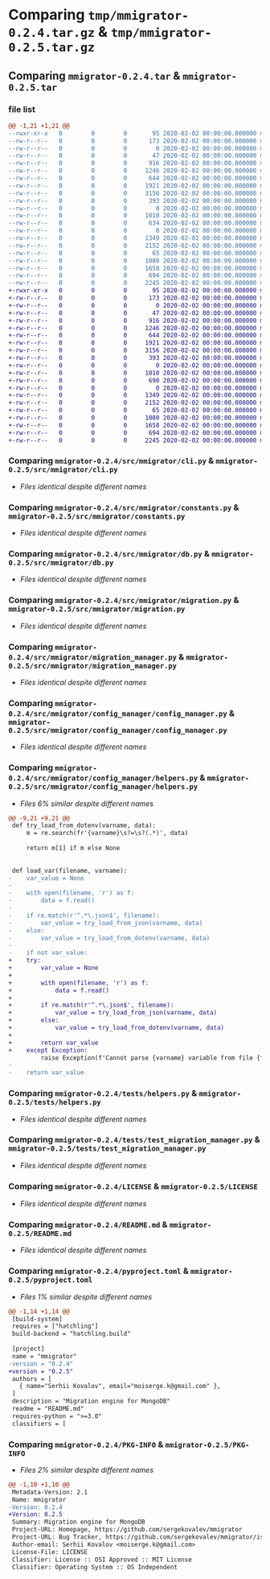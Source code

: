# Comparing `tmp/mmigrator-0.2.4.tar.gz` & `tmp/mmigrator-0.2.5.tar.gz`

## Comparing `mmigrator-0.2.4.tar` & `mmigrator-0.2.5.tar`

### file list

```diff
@@ -1,21 +1,21 @@
--rwxr-xr-x   0        0        0       95 2020-02-02 00:00:00.000000 mmigrator-0.2.4/package.sh
--rw-r--r--   0        0        0      173 2020-02-02 00:00:00.000000 mmigrator-0.2.4/requirements.txt
--rw-r--r--   0        0        0        0 2020-02-02 00:00:00.000000 mmigrator-0.2.4/src/__init__.py
--rw-r--r--   0        0        0       47 2020-02-02 00:00:00.000000 mmigrator-0.2.4/src/mmigrator/__init__.py
--rw-r--r--   0        0        0      916 2020-02-02 00:00:00.000000 mmigrator-0.2.4/src/mmigrator/cli.py
--rw-r--r--   0        0        0     1246 2020-02-02 00:00:00.000000 mmigrator-0.2.4/src/mmigrator/constants.py
--rw-r--r--   0        0        0      644 2020-02-02 00:00:00.000000 mmigrator-0.2.4/src/mmigrator/db.py
--rw-r--r--   0        0        0     1921 2020-02-02 00:00:00.000000 mmigrator-0.2.4/src/mmigrator/migration.py
--rw-r--r--   0        0        0     3156 2020-02-02 00:00:00.000000 mmigrator-0.2.4/src/mmigrator/migration_manager.py
--rw-r--r--   0        0        0      393 2020-02-02 00:00:00.000000 mmigrator-0.2.4/src/mmigrator/process.py
--rw-r--r--   0        0        0        0 2020-02-02 00:00:00.000000 mmigrator-0.2.4/src/mmigrator/config_manager/__init__.py
--rw-r--r--   0        0        0     1010 2020-02-02 00:00:00.000000 mmigrator-0.2.4/src/mmigrator/config_manager/config_manager.py
--rw-r--r--   0        0        0      634 2020-02-02 00:00:00.000000 mmigrator-0.2.4/src/mmigrator/config_manager/helpers.py
--rw-r--r--   0        0        0        0 2020-02-02 00:00:00.000000 mmigrator-0.2.4/src/mmigrator/types/__init__.py
--rw-r--r--   0        0        0     1349 2020-02-02 00:00:00.000000 mmigrator-0.2.4/tests/helpers.py
--rw-r--r--   0        0        0     2152 2020-02-02 00:00:00.000000 mmigrator-0.2.4/tests/test_migration_manager.py
--rw-r--r--   0        0        0       65 2020-02-02 00:00:00.000000 mmigrator-0.2.4/.gitignore
--rw-r--r--   0        0        0     1080 2020-02-02 00:00:00.000000 mmigrator-0.2.4/LICENSE
--rw-r--r--   0        0        0     1658 2020-02-02 00:00:00.000000 mmigrator-0.2.4/README.md
--rw-r--r--   0        0        0      694 2020-02-02 00:00:00.000000 mmigrator-0.2.4/pyproject.toml
--rw-r--r--   0        0        0     2245 2020-02-02 00:00:00.000000 mmigrator-0.2.4/PKG-INFO
+-rwxr-xr-x   0        0        0       95 2020-02-02 00:00:00.000000 mmigrator-0.2.5/package.sh
+-rw-r--r--   0        0        0      173 2020-02-02 00:00:00.000000 mmigrator-0.2.5/requirements.txt
+-rw-r--r--   0        0        0        0 2020-02-02 00:00:00.000000 mmigrator-0.2.5/src/__init__.py
+-rw-r--r--   0        0        0       47 2020-02-02 00:00:00.000000 mmigrator-0.2.5/src/mmigrator/__init__.py
+-rw-r--r--   0        0        0      916 2020-02-02 00:00:00.000000 mmigrator-0.2.5/src/mmigrator/cli.py
+-rw-r--r--   0        0        0     1246 2020-02-02 00:00:00.000000 mmigrator-0.2.5/src/mmigrator/constants.py
+-rw-r--r--   0        0        0      644 2020-02-02 00:00:00.000000 mmigrator-0.2.5/src/mmigrator/db.py
+-rw-r--r--   0        0        0     1921 2020-02-02 00:00:00.000000 mmigrator-0.2.5/src/mmigrator/migration.py
+-rw-r--r--   0        0        0     3156 2020-02-02 00:00:00.000000 mmigrator-0.2.5/src/mmigrator/migration_manager.py
+-rw-r--r--   0        0        0      393 2020-02-02 00:00:00.000000 mmigrator-0.2.5/src/mmigrator/process.py
+-rw-r--r--   0        0        0        0 2020-02-02 00:00:00.000000 mmigrator-0.2.5/src/mmigrator/config_manager/__init__.py
+-rw-r--r--   0        0        0     1010 2020-02-02 00:00:00.000000 mmigrator-0.2.5/src/mmigrator/config_manager/config_manager.py
+-rw-r--r--   0        0        0      690 2020-02-02 00:00:00.000000 mmigrator-0.2.5/src/mmigrator/config_manager/helpers.py
+-rw-r--r--   0        0        0        0 2020-02-02 00:00:00.000000 mmigrator-0.2.5/src/mmigrator/types/__init__.py
+-rw-r--r--   0        0        0     1349 2020-02-02 00:00:00.000000 mmigrator-0.2.5/tests/helpers.py
+-rw-r--r--   0        0        0     2152 2020-02-02 00:00:00.000000 mmigrator-0.2.5/tests/test_migration_manager.py
+-rw-r--r--   0        0        0       65 2020-02-02 00:00:00.000000 mmigrator-0.2.5/.gitignore
+-rw-r--r--   0        0        0     1080 2020-02-02 00:00:00.000000 mmigrator-0.2.5/LICENSE
+-rw-r--r--   0        0        0     1658 2020-02-02 00:00:00.000000 mmigrator-0.2.5/README.md
+-rw-r--r--   0        0        0      694 2020-02-02 00:00:00.000000 mmigrator-0.2.5/pyproject.toml
+-rw-r--r--   0        0        0     2245 2020-02-02 00:00:00.000000 mmigrator-0.2.5/PKG-INFO
```

### Comparing `mmigrator-0.2.4/src/mmigrator/cli.py` & `mmigrator-0.2.5/src/mmigrator/cli.py`

 * *Files identical despite different names*

### Comparing `mmigrator-0.2.4/src/mmigrator/constants.py` & `mmigrator-0.2.5/src/mmigrator/constants.py`

 * *Files identical despite different names*

### Comparing `mmigrator-0.2.4/src/mmigrator/db.py` & `mmigrator-0.2.5/src/mmigrator/db.py`

 * *Files identical despite different names*

### Comparing `mmigrator-0.2.4/src/mmigrator/migration.py` & `mmigrator-0.2.5/src/mmigrator/migration.py`

 * *Files identical despite different names*

### Comparing `mmigrator-0.2.4/src/mmigrator/migration_manager.py` & `mmigrator-0.2.5/src/mmigrator/migration_manager.py`

 * *Files identical despite different names*

### Comparing `mmigrator-0.2.4/src/mmigrator/config_manager/config_manager.py` & `mmigrator-0.2.5/src/mmigrator/config_manager/config_manager.py`

 * *Files identical despite different names*

### Comparing `mmigrator-0.2.4/src/mmigrator/config_manager/helpers.py` & `mmigrator-0.2.5/src/mmigrator/config_manager/helpers.py`

 * *Files 6% similar despite different names*

```diff
@@ -9,21 +9,21 @@
 def try_load_from_dotenv(varname, data):
     m = re.search(fr'{varname}\s?=\s?(.*)', data)
 
     return m[1] if m else None
 
 
 def load_var(filename, varname):
-    var_value = None
-
-    with open(filename, 'r') as f:
-        data = f.read()
-
-    if re.match(r'^.*\.json$', filename):
-        var_value = try_load_from_json(varname, data)
-    else:
-        var_value = try_load_from_dotenv(varname, data)
-
-    if not var_value:
+    try:
+        var_value = None
+    
+        with open(filename, 'r') as f:
+            data = f.read()
+    
+        if re.match(r'^.*\.json$', filename):
+            var_value = try_load_from_json(varname, data)
+        else:
+            var_value = try_load_from_dotenv(varname, data)
+        
+        return var_value
+    except Exception:
         raise Exception(f'Cannot parse {varname} variable from file {filename}')
-
-    return var_value
```

### Comparing `mmigrator-0.2.4/tests/helpers.py` & `mmigrator-0.2.5/tests/helpers.py`

 * *Files identical despite different names*

### Comparing `mmigrator-0.2.4/tests/test_migration_manager.py` & `mmigrator-0.2.5/tests/test_migration_manager.py`

 * *Files identical despite different names*

### Comparing `mmigrator-0.2.4/LICENSE` & `mmigrator-0.2.5/LICENSE`

 * *Files identical despite different names*

### Comparing `mmigrator-0.2.4/README.md` & `mmigrator-0.2.5/README.md`

 * *Files identical despite different names*

### Comparing `mmigrator-0.2.4/pyproject.toml` & `mmigrator-0.2.5/pyproject.toml`

 * *Files 1% similar despite different names*

```diff
@@ -1,14 +1,14 @@
 [build-system]
 requires = ["hatchling"]
 build-backend = "hatchling.build"
 
 [project]
 name = "mmigrator"
-version = "0.2.4"
+version = "0.2.5"
 authors = [
   { name="Serhii Kovalov", email="moiserge.k@gmail.com" },
 ]
 description = "Migration engine for MongoDB"
 readme = "README.md"
 requires-python = ">=3.0"
 classifiers = [
```

### Comparing `mmigrator-0.2.4/PKG-INFO` & `mmigrator-0.2.5/PKG-INFO`

 * *Files 2% similar despite different names*

```diff
@@ -1,10 +1,10 @@
 Metadata-Version: 2.1
 Name: mmigrator
-Version: 0.2.4
+Version: 0.2.5
 Summary: Migration engine for MongoDB
 Project-URL: Homepage, https://github.com/sergekovalev/mmigrator
 Project-URL: Bug Tracker, https://github.com/sergekovalev/mmigrator/issues
 Author-email: Serhii Kovalov <moiserge.k@gmail.com>
 License-File: LICENSE
 Classifier: License :: OSI Approved :: MIT License
 Classifier: Operating System :: OS Independent
```

